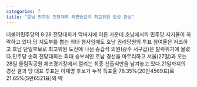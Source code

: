 ```yaml
---
categories: f
title: "호남 민주당 전당대회 외면송갑석 최고위원 입성 관심"
---
```

더불어민주당의 8·28 전당대회가 막바지에 이른 가운데 호남에서의 민주당 지지율이 하락하고 있다.당 지도부를 뽑는 최대 행사임에도 호남 권리당원의 투표 참여율은 저조하고 호남 단일후보로 최고위원 도전에 나선 송갑석 의원(광주 서구갑)은 탈락위기에 몰렸다.민주당 순회 전당대회는 최대 승부처인 호남 경선을 마무리하고 서울(27일)과 오는 28일 올림픽공원 체조경기장에서 열리는 최종 선출식만을 남겨놓고 있다.21일까지의 경선 결과 당 대표 투표는 이재명 후보가 누적 득표율 78.35%(20만4569표)로 21.65%(5만6521표)의 박